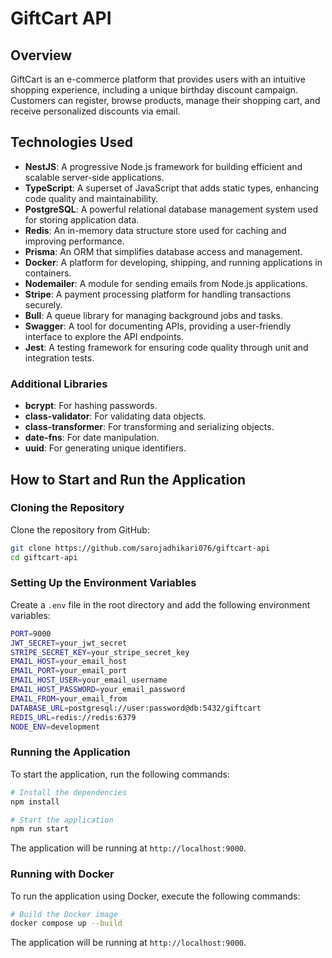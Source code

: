 # GiftCart API

## Overview

GiftCart is an e-commerce platform that provides users with an intuitive shopping experience, including a unique birthday discount campaign. Customers can register, browse products, manage their shopping cart, and receive personalized discounts via email.

## Technologies Used

- **NestJS**: A progressive Node.js framework for building efficient and scalable server-side applications.
- **TypeScript**: A superset of JavaScript that adds static types, enhancing code quality and maintainability.
- **PostgreSQL**: A powerful relational database management system used for storing application data.
- **Redis**: An in-memory data structure store used for caching and improving performance.
- **Prisma**: An ORM that simplifies database access and management.
- **Docker**: A platform for developing, shipping, and running applications in containers.
- **Nodemailer**: A module for sending emails from Node.js applications.
- **Stripe**: A payment processing platform for handling transactions securely.
- **Bull**: A queue library for managing background jobs and tasks.
- **Swagger**: A tool for documenting APIs, providing a user-friendly interface to explore the API endpoints.
- **Jest**: A testing framework for ensuring code quality through unit and integration tests.

### Additional Libraries

- **bcrypt**: For hashing passwords.
- **class-validator**: For validating data objects.
- **class-transformer**: For transforming and serializing objects.
- **date-fns**: For date manipulation.
- **uuid**: For generating unique identifiers.

## How to Start and Run the Application

### Cloning the Repository

Clone the repository from GitHub:

```bash
git clone https://github.com/sarojadhikari076/giftcart-api
cd giftcart-api
```

### Setting Up the Environment Variables

Create a `.env` file in the root directory and add the following environment variables:

```bash
PORT=9000
JWT_SECRET=your_jwt_secret
STRIPE_SECRET_KEY=your_stripe_secret_key
EMAIL_HOST=your_email_host
EMAIL_PORT=your_email_port
EMAIL_HOST_USER=your_email_username
EMAIL_HOST_PASSWORD=your_email_password
EMAIL_FROM=your_email_from
DATABASE_URL=postgresql://user:password@db:5432/giftcart
REDIS_URL=redis://redis:6379
NODE_ENV=development
```

### Running the Application

To start the application, run the following commands:

```bash
# Install the dependencies
npm install

# Start the application
npm run start
```

The application will be running at `http://localhost:9000`.

### Running with Docker

To run the application using Docker, execute the following commands:

```bash
# Build the Docker image
docker compose up --build
```

The application will be running at `http://localhost:9000`.
